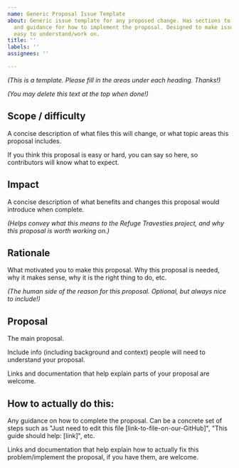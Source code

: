 ```yaml
---
name: Generic Proposal Issue Template
about: Generic issue template for any proposed change. Has sections to add context
  and guidance for how to implement the proposal. Designed to make issues clear and
  easy to understand/work on.
title: ''
labels: ''
assignees: ''

---
```


_(This is a template. Please fill in the areas under each heading. Thanks!)_

_(You may delete this text at the top when done!)_

## Scope / difficulty

A concise description of what files this will change, or what topic areas this proposal includes.

If you think this proposal is easy or hard, you can say so here, so contributors will know what to expect.

## Impact

A concise description of what benefits and changes this proposal would introduce when complete.

_(Helps convey what this means to the Refuge Travesties project, and why this proposal is worth working on.)_

## Rationale

What motivated you to make this proposal. Why this proposal is needed, why it makes sense, why it is the right thing to do, etc.

_(The human side of the reason for this proposal. Optional, but always nice to include!)_

## Proposal

The main proposal.

Include info (including background and context) people will need to understand your proposal.

Links and documentation that help explain parts of your proposal are welcome.

## How to actually do this:

Any guidance on how to complete the proposal. Can be a concrete set of steps such as "Just need to edit this file [link-to-file-on-our-GitHub]", "This guide should help: [link]", etc.

Links and documentation that help explain how to actually fix this problem/implement the proposal, if you have them, are welcome.
